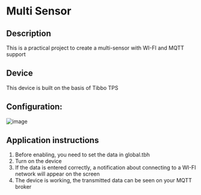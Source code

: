 # Multi Sensor
## Description 
This is a practical project to create a multi-sensor with WI-FI and MQTT support
## Device
This device is built on the basis of Tibbo TPS
## Configuration: 
![image](https://github.com/Rust-Coh1e/Multi_Sensor_Tibbo/assets/94990954/198f6144-d7a8-4f56-b039-f84fae424df9)
## Application instructions
1) Before enabling, you need to set the data in global.tbh
2) Turn on the device
3) If the data is entered correctly, a notification about connecting to a WI-FI network will appear on the screen
4) The device is working, the transmitted data can be seen on your MQTT broker
